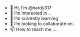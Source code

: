 - 👋 Hi, I’m @hardy317 
- 👀 I’m interested in ..
- 🌱 I’m currently learning 
- 💞️ I’m looking to collaborate on .
- 📫 How to reach me ....

<!---
hardy317/hardy317 is a ✨ special ✨ repository because its `README.md` (this file) appears on your GitHub profile.
You can click the Preview link to take a look at your changes.
--->
